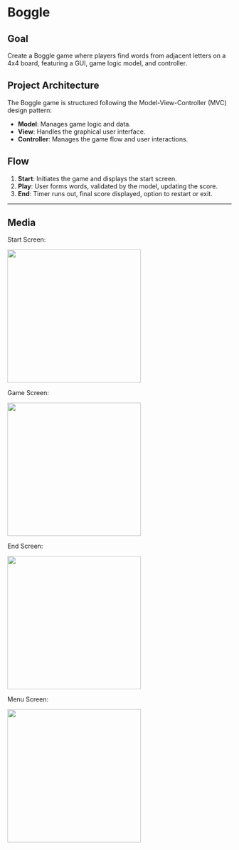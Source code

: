 # Boggle

## Goal

Create a Boggle game where players find words from adjacent letters on a 4x4 board, featuring a GUI, game logic model, and controller.

## Project Architecture

The Boggle game is structured following the Model-View-Controller (MVC) design pattern:
- **Model**: Manages game logic and data.
- **View**: Handles the graphical user interface.
- **Controller**: Manages the game flow and user interactions.

## Flow

1. **Start**: Initiates the game and displays the start screen.
2. **Play**: User forms words, validated by the model, updating the score.
3. **End**: Timer runs out, final score displayed, option to restart or exit.

---
## Media

Start Screen:

<img src="https://github.com/user-attachments/assets/3e53b5b5-1cd3-4c2b-90a6-40b7ff550f7c" width="300">

Game Screen:

<img src="https://github.com/user-attachments/assets/7fa5b28d-1e1d-4c7f-9c50-343f52fcde97" width="300">

End Screen:

<img src="https://github.com/user-attachments/assets/8ad3c405-977a-49f9-a88b-51a49cec7330" width="300">

Menu Screen:

<img src="https://github.com/user-attachments/assets/58626178-cceb-4bad-a9d6-895142141c3c" width="300">
